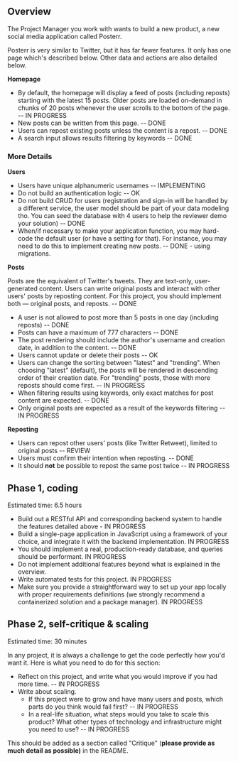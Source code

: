 ## Overview

The Project Manager you work with wants to build a new product, a new social media application called Posterr. 

Posterr is very similar to Twitter, but it has far fewer features. It only has one page which's described below. Other data and actions are also detailed below. 

**Homepage**

- By default, the homepage will display a feed of posts (including reposts) starting with the latest 15 posts. Older posts are loaded on-demand in chunks of 20 posts whenever the user scrolls to the bottom of the page. -- IN PROGRESS
- New posts can be written from this page. -- DONE
- Users can repost existing posts unless the content is a repost. -- DONE
- A search input allows results filtering by keywords -- DONE

### More Details

**Users**

- Users have unique alphanumeric usernames -- IMPLEMENTING
- Do not build an authentication logic -- OK
- Do not build CRUD for users (registration and sign-in will be handled by a different service, the user model should be part of your data modeling tho. You can seed the database with 4 users to help the reviewer demo your solution) -- DONE
- When/if necessary to make your application function, you may hard-code the default user (or have a setting for that). For instance, you may need to do this to implement creating new posts. -- DONE - using migrations.

**Posts**

Posts are the equivalent of Twitter's tweets. They are text-only, user-generated content. Users can write original posts and interact with other users' posts by reposting content. For this project, you should implement both — original posts, and reposts. -- DONE

- A user is not allowed to post more than 5 posts in one day (including reposts) -- DONE  
- Posts can have a maximum of 777 characters -- DONE
- The post rendering should include the author's username and creation date, in addition to the content. -- DONE
- Users cannot update or delete their posts -- OK 
- Users can change the sorting between "latest" and "trending". When choosing "latest" (default), the posts will be rendered in descending order of their creation date. For "trending" posts, those with more reposts should come first. -- IN PROGRESS
- When filtering results using keywords, only exact matches for post content are expected. -- DONE
- Only original posts are expected as a result of the keywords filtering -- IN PROGRESS

**Reposting**

- Users can repost other users' posts (like Twitter Retweet), limited to original posts -- REVIEW
- Users must confirm their intention when reposting. -- DONE
- It should **not** be possible to repost the same post twice -- IN PROGRESS



## Phase 1, coding

Estimated time: 6.5 hours

- Build out a RESTful API and corresponding backend system to handle the features detailed above - IN PROGRESS
- Build a single-page application in JavaScript using a framework of your choice, and integrate it with the backend implementation. IN PROGRESS
- You should implement a real, production-ready database, and queries should be performant. IN PROGRESS
- Do not implement additional features beyond what is explained in the overview.
- Write automated tests for this project. IN PROGRESS
- Make sure you provide a straightforward way to set up your app locally with proper requirements definitions (we strongly recommend a containerized solution and a package manager). IN PROGRESS

## Phase 2, self-critique & scaling

Estimated time: 30 minutes

In any project, it is always a challenge to get the code perfectly how you'd want it. Here is what you need to do for this section:

- Reflect on this project, and write what you would improve if you had more time. -- IN PROGRESS
- Write about scaling.
    - If this project were to grow and have many users and posts, which parts do you think would fail first? -- IN PROGRESS
    - In a real-life situation, what steps would you take to scale this product? What other types of technology and infrastructure might you need to use? -- IN PROGRESS

This should be added as a section called "Critique" (**please provide as much detail as possible)** in the README.